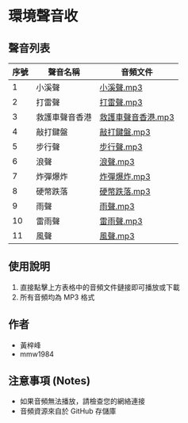 # 環境聲音收

## 聲音列表

| 序號 | 聲音名稱 | 音頻文件 |
|------|----------|----------|
| 1 | 小溪聲 | [小溪聲.mp3](https://github.com/mmw1984/environmentsounds/raw/refs/heads/main/小溪聲.mp3) |
| 2 | 打雷聲 | [打雷聲.mp3](https://github.com/mmw1984/environmentsounds/raw/refs/heads/main/打雷聲.mp3) |
| 3 | 救護車聲音香港 | [救護車聲音香港.mp3](https://github.com/mmw1984/environmentsounds/raw/refs/heads/main/救護車聲音香港.mp3) |
| 4 | 敲打鍵盤 | [敲打鍵盤.mp3](https://github.com/mmw1984/environmentsounds/raw/refs/heads/main/敲打鍵盤.mp3) |
| 5 | 步行聲 | [步行聲.mp3](https://github.com/mmw1984/environmentsounds/raw/refs/heads/main/步行聲.mp3) |
| 6 | 浪聲 | [浪聲.mp3](https://github.com/mmw1984/environmentsounds/raw/refs/heads/main/浪聲.mp3) |
| 7 | 炸彈爆炸 | [炸彈爆炸.mp3](https://github.com/mmw1984/environmentsounds/raw/refs/heads/main/炸彈爆炸.mp3) |
| 8 | 硬幣跌落 | [硬幣跌落.mp3](https://github.com/mmw1984/environmentsounds/raw/refs/heads/main/硬幣跌落.mp3) |
| 9 | 雨聲 | [雨聲.mp3](https://github.com/mmw1984/environmentsounds/raw/refs/heads/main/雨聲.mp3) |
| 10 | 雷雨聲 | [雷雨聲.mp3](https://github.com/mmw1984/environmentsounds/raw/refs/heads/main/雷雨聲.mp3) |
| 11 | 風聲 | [風聲.mp3](https://github.com/mmw1984/environmentsounds/raw/refs/heads/main/風聲.mp3) |

## 使用說明 

1. 直接點擊上方表格中的音頻文件鏈接即可播放或下載
2. 所有音頻均為 MP3 格式

## 作者 

- 黃梓峰
- mmw1984

## 注意事項 (Notes)

- 如果音頻無法播放，請檢查您的網絡連接
- 音頻資源來自於 GitHub 存儲庫
